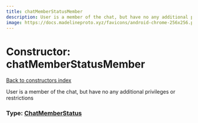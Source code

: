 ```yaml
---
title: chatMemberStatusMember
description: User is a member of the chat, but have no any additional privileges or restrictions
image: https://docs.madelineproto.xyz/favicons/android-chrome-256x256.png
---
```

# Constructor: chatMemberStatusMember  
[Back to constructors index](index.md)



User is a member of the chat, but have no any additional privileges or restrictions




### Type: [ChatMemberStatus](../types/ChatMemberStatus.md)


